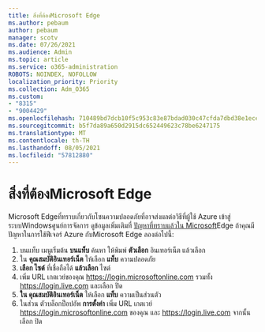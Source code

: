 ```yaml
---
title: สิ่งที่ต้องMicrosoft Edge
ms.author: pebaum
author: pebaum
manager: scotv
ms.date: 07/26/2021
ms.audience: Admin
ms.topic: article
ms.service: o365-administration
ROBOTS: NOINDEX, NOFOLLOW
localization_priority: Priority
ms.collection: Adm_O365
ms.custom:
- "8315"
- "9004429"
ms.openlocfilehash: 710489bd7dcb10f5c953c83e87bdad030c47cfda7dbd38e1eceae78bfe0d8790
ms.sourcegitcommit: b5f7da89a650d2915dc652449623c78be6247175
ms.translationtype: MT
ms.contentlocale: th-TH
ms.lasthandoff: 08/05/2021
ms.locfileid: "57812880"
---
```

# <a name="what-to-do-if-azure-features-dont-work-properly-in-microsoft-edge"></a>สิ่งที่ต้องMicrosoft Edge

Microsoft Edgeที่ทราบเกี่ยวกับโซนความปลอดภัยที่อาจส่งผลต่อวิธีที่ผู้ใช้ Azure เข้าสู่ระบบWindowsศูนย์การจัดการ ดูข้อมูลเพิ่มเติมที่ [ปัญหาที่ทราบแล้วใน Microsoft](https://go.microsoft.com/fwlink/?linkid=2140608)Edge ถ้าคุณมีปัญหาในการใช้ฟีเจอร์ Azure กับMicrosoft Edge ลองต่อไปนี้:

1. บนแท็บ เมนูเริ่มต้น **บนแท็บ** ค้นหา ให้พิมพ์ **ตัวเลือก** อินเทอร์เน็ต แล้วเลือก
1. ใน **คุณสมบัติอินเทอร์เน็ต** ให้เลือก **แท็บ** ความปลอดภัย
1. **เลือก ไซต์** ที่เชื่อถือได้ **แล้วเลือก** ไซต์
1. เพิ่ม URL เกตเวย์ของคุณ <https://login.microsoftonline.com> รวมทั้ง <https://login.live.com> และเลือก ปิด
1. **ใน คุณสมบัติอินเทอร์เน็ต** ให้เลือก **แท็บ** ความเป็นส่วนตัว
1. ในส่วน ตัวบล็อกป็อปอัพ **การตั้งค่า** เพิ่ม URL เกตเวย์ <https://login.microsoftonline.com> ของคุณ และ <https://login.live.com> จากนั้นเลือก ปิด